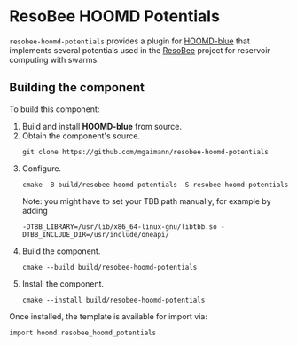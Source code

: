 # ResoBee HOOMD Potentials

`resobee-hoomd-potentials` provides a plugin for [HOOMD-blue](https://hoomd-blue.readthedocs.io/) that implements several potentials used in the [ResoBee](https://github.com/mgaimann/ResoBee) project for reservoir computing with swarms.

## Building the component

To build this component:

1. Build and install **HOOMD-blue** from source.
2. Obtain the component's source.
    ```
    git clone https://github.com/mgaimann/resobee-hoomd-potentials
    ```
3. Configure.
    ```
    cmake -B build/resobee-hoomd-potentials -S resobee-hoomd-potentials
    ```
   Note: you might have to set your TBB path manually, for example by adding
   ```
   -DTBB_LIBRARY=/usr/lib/x86_64-linux-gnu/libtbb.so -DTBB_INCLUDE_DIR=/usr/include/oneapi/
   ```
4. Build the component.
    ```
    cmake --build build/resobee-hoomd-potentials
    ```
5. Install the component.
    ```
    cmake --install build/resobee-hoomd-potentials
    ```

Once installed, the template is available for import via:
```
import hoomd.resobee_hoomd_potentials
```
